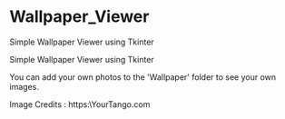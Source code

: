# Wallpaper_Viewer
Simple Wallpaper Viewer using Tkinter

Simple Wallpaper Viewer using Tkinter

You can add your own photos to the 'Wallpaper' folder to see your own images.

Image Credits : https:\\YourTango.com
